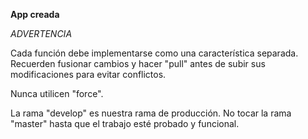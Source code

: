 **App creada**

*ADVERTENCIA*

Cada función debe implementarse como una característica separada. Recuerden fusionar cambios y hacer "pull" antes de subir sus modificaciones para evitar conflictos.

Nunca utilicen "force".

La rama "develop" es nuestra rama de producción. No tocar la rama "master" hasta que el trabajo esté probado y funcional.

